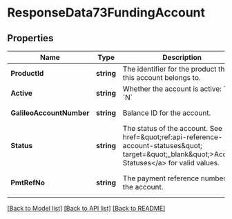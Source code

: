 # ResponseData73FundingAccount

## Properties
Name | Type | Description | Notes
------------ | ------------- | ------------- | -------------
**ProductId** | **string** | The identifier for the product that this account belongs to. | [default to null]
**Active** | **string** | Whether the account is active: &#x60;Y&#x60; or &#x60;N&#x60; | [default to null]
**GalileoAccountNumber** | **string** | Balance ID for the account. | [default to null]
**Status** | **string** | The status of the account. See &lt;a href&#x3D;\&quot;ref:api-reference-account-statuses\&quot; target&#x3D;\&quot;_blank\&quot;&gt;Account Statuses&lt;/a&gt; for valid values. | [default to null]
**PmtRefNo** | **string** | The payment reference number of the account. | [optional] [default to null]

[[Back to Model list]](../README.md#documentation-for-models) [[Back to API list]](../README.md#documentation-for-api-endpoints) [[Back to README]](../README.md)

